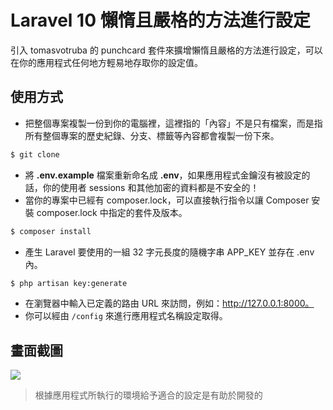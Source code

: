 # Laravel 10 懶惰且嚴格的方法進行設定

引入 tomasvotruba 的 punchcard 套件來擴增懶惰且嚴格的方法進行設定，可以在你的應用程式任何地方輕易地存取你的設定值。

## 使用方式
- 把整個專案複製一份到你的電腦裡，這裡指的「內容」不是只有檔案，而是指所有整個專案的歷史紀錄、分支、標籤等內容都會複製一份下來。
```sh
$ git clone
```
- 將 __.env.example__ 檔案重新命名成 __.env__，如果應用程式金鑰沒有被設定的話，你的使用者 sessions 和其他加密的資料都是不安全的！
- 當你的專案中已經有 composer.lock，可以直接執行指令以讓 Composer 安裝 composer.lock 中指定的套件及版本。
```sh
$ composer install
```
- 產生 Laravel 要使用的一組 32 字元長度的隨機字串 APP_KEY 並存在 .env 內。
```sh
$ php artisan key:generate
```
- 在瀏覽器中輸入已定義的路由 URL 來訪問，例如：http://127.0.0.1:8000。
- 你可以經由 `/config` 來進行應用程式名稱設定取得。

## 畫面截圖
![](https://i.imgur.com/cjy3Rg8.png)
> 根據應用程式所執行的環境給予適合的設定是有助於開發的
